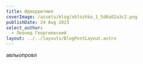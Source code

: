 ```yaml
---
title: Идиорритмия
coverImage: /assets/blog/oblozhka_1_5d0a02a3c2.png
publishDate: 24 Aug 2023
select_author: 
  - Леонид Георгиевский
layout: ../../layouts/BlogPostLayout.astro
---
```

авлыопровл